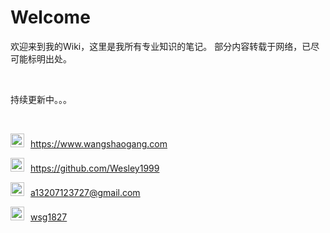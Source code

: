 # Welcome



欢迎来到我的Wiki，这里是我所有专业知识的笔记。
部分内容转载于网络，已尽可能标明出处。

<br>

持续更新中。。。
<br>

<div style='display:none'>
基础知识--笔记
代码库--用于复制粘贴
教程--解决已知的问题
经验--解决未知的问题
</div>
<br>

<img src=https://oss-pic.wangshaogang.com/1586691188494-a43c1772-3a65-4132-85b3-ced6746c30e9.png style='margin-right:10px; width: 22px'>https://www.wangshaogang.com<br>

<img src=https://oss-pic.wangshaogang.com/1586857333932-3086efcb-0ddc-4e72-ba34-e4cd99fcfb0d.png style='margin-right:10px; width: 22px'>https://github.com/Wesley1999<br>

<img src=https://oss-pic.wangshaogang.com/1586691188496-cbd2f61b-0abc-48f3-8402-3b56f6841020.png style='margin-right:10px; width: 22px'>a13207123727@gmail.com<br>

<img src=https://oss-pic.wangshaogang.com/1586691188497-689b229c-444a-46d5-946d-ceeeb62a2ba1.png style='margin-right:10px; width: 22px'><a href="https://oss-pic.wangshaogang.com/1586691274026-8b003750-4bff-4911-9fba-76b70cf10abe.jpg"  title="点击获取二维码" onmouseover="alert(10)">wsg1827</a>

